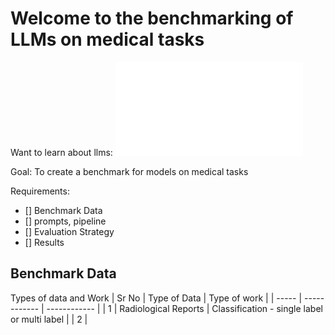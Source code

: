 # Welcome to the benchmarking of LLMs on medical tasks
Want to learn about llms: ![Click](/hitchhikers_guide_to_nlp_llms.md)

Goal: To create a benchmark for models on medical tasks

Requirements:
- [] Benchmark Data
- [] prompts, pipeline
- [] Evaluation Strategy
- [] Results

## Benchmark Data
Types of data and Work
| Sr No | Type of Data | Type of work |
| ----- | ------------ | ------------ |
| 1     | Radiological Reports | Classification - single label or multi label |
| 2     | 




